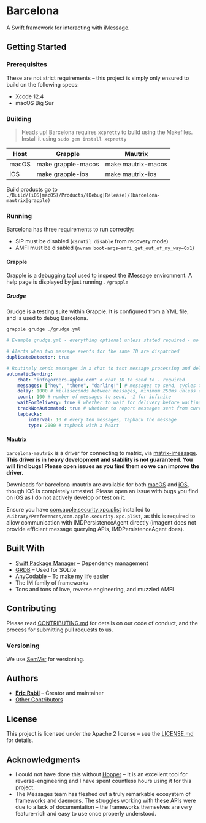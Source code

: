 # Barcelona
A Swift framework for interacting with iMessage.

## Getting Started

### Prerequisites
These are not strict requirements – this project is simply only ensured to build on the following specs:

- Xcode 12.4
- macOS Big Sur

### Building

> Heads up! Barcelona requires `xcpretty` to build using the Makefiles. Install it using `sudo gem install xcpretty`

| Host  | Grapple            | Mautrix            |
|-------|--------------------|--------------------|
| macOS | make grapple-macos | make mautrix-macos |
| iOS   | make grapple-ios   | make mautrix-ios   |

Build products go to `./Build/(iOS|macOS)/Products/(Debug|Release)/(barcelona-mautrix|grapple)`

### Running

Barcelona has three requirements to run correctly:

- SIP must be disabled (`csrutil disable` from recovery mode)
- AMFI must be disabled (`nvram boot-args=amfi_get_out_of_my_way=0x1`)

#### Grapple

Grapple is a debugging tool used to inspect the iMessage environment. A help page is displayed by just running `./grapple`

##### Grudge

Grudge is a testing suite within Grapple. It is configured from a YML file, and is used to debug Barcelona.

```bash
grapple grudge ./grudge.yml
```

```yml
# Example grudge.yml - everything optional unless stated required - no top level is required, you can mix and match

# Alerts when two message events for the same ID are dispatched
duplicateDetector: true

# Routinely sends messages in a chat to test message processing and delivery
automaticSending:
    chat: "info@orders.apple.com" # chat ID to send to - required
    messages: ["hey", "there", "darling!"] # messages to send, cycles through until stopped - required
    delay: 1000 # milliseconds between messages, minimum 250ms unless count is below 100 - required
    count: 100 # number of messages to send, -1 for infinite
    waitForDelivery: true # whether to wait for delivery before waiting delay
    trackNonAutomated: true # whether to report messages sent from current user that werent part of automaticSending
    tapbacks:
        interval: 10 # every ten messages, tapback the message
        type: 2000 # tapback with a heart
```

#### Mautrix

`barcelona-mautrix` is a driver for connecting to matrix, via [matrix-imessage](https://github.com/mautrix/imessage). **This driver is in heavy development and stability is not guaranteed. You will find bugs! Please open issues as you find them so we can improve the driver.**

Downloads for barcelona-mautrix are available for both [macOS](https://jank.crap.studio/job/barcelona/job/mautrix/lastSuccessfulBuild/artifact/darwin-barcelona-mautrix) and [iOS](https://jank.crap.studio/job/barcelona/job/mautrix/lastSuccessfulBuild/artifact/ios-barcelona-mautrix), though iOS is completely untested. Please open an issue with bugs you find on iOS as I do not actively develop or test on it.

Ensure you have [com.apple.security.xpc.plist](https://github.com/open-imcore/barcelona/raw/mautrix/com.apple.security.xpc.plist) installed to `/Library/Preferences/com.apple.security.xpc.plist`, as this is required to allow communication with IMDPersistenceAgent directly (imagent does not provide efficient message querying APIs, IMDPersistenceAgent does).

## Built With
- [Swift Package Manager](https://github.com/apple/swift-package-manager) – Dependency management
- [GRDB](https://github.com/groue/GRDB.swift) – Used for SQLite
- [AnyCodable](https://github.com/Flight-School/AnyCodable) – To make my life easier
- The IM family of frameworks
- Tons and tons of love, reverse engineering, and muzzled AMFI

## Contributing
Please read [CONTRIBUTING.md](CONTRIBUTING.md) for details on our code of conduct, and the process for submitting pull requests to us.

### Versioning
We use [SemVer](http://semver.org/) for versioning.

## Authors
- **[Eric Rabil](https://twitter.com/ericrabil)** – Creator and maintainer
- [Other Contributors](https://github.com/open-imcore/imessage-rest/contributors)

## License
This project is licensed under the Apache 2 license – see the [LICENSE.md](LICENSE.md) for details.

## Acknowledgments
- I could not have done this without [Hopper](https://www.hopperapp.com/) – It is an excellent tool for reverse-engineering and I have spent countless hours using it for this project.
- The Messages team has fleshed out a truly remarkable ecosystem of frameworks and daemons. The struggles working with these APIs were due to a lack of documentation – the frameworks themselves are very feature-rich and easy to use once properly understood.
